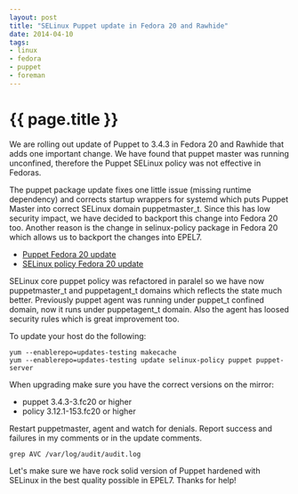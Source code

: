 ```yaml
---
layout: post
title: "SELinux Puppet update in Fedora 20 and Rawhide"
date: 2014-04-10
tags:
- linux
- fedora
- puppet
- foreman
---
```

{{ page.title }}
================

We are rolling out update of Puppet to 3.4.3 in Fedora 20 and Rawhide that
adds one important change. We have found that puppet master was running
unconfined, therefore the Puppet SELinux policy was not effective in Fedoras.


The puppet package update fixes one little issue (missing runtime dependency) and
corrects startup wrappers for systemd which puts Puppet Master into
correct SELinux domain puppetmaster_t. Since this has low security impact, we
have decided to backport this change into Fedora 20 too. Another reason is
the change in selinux-policy package in Fedora 20 which allows us to backport
the changes into EPEL7.

- [Puppet Fedora 20 update](https://admin.fedoraproject.org/updates/puppet-3.4.3-3.fc20)
- [SELinux policy Fedora 20 update](https://admin.fedoraproject.org/updates/FEDORA-2014-4933/selinux-policy-3.12.1-153.fc20)

SELinux core puppet policy was refactored in paralel so we have now
puppetmaster_t and puppetagent_t domains which reflects the state much better.
Previously puppet agent was running under puppet_t confined domain, now it
runs under puppetagent_t domain. Also the agent has loosed security rules
which is great improvement too.

To update your host do the following:

    yum --enablerepo=updates-testing makecache
    yum --enablerepo=updates-testing update selinux-policy puppet puppet-server

When upgrading make sure you have the correct versions on the mirror:

- puppet 3.4.3-3.fc20 or higher
- policy 3.12.1-153.fc20 or higher

Restart puppetmaster, agent and watch for denials. Report success and failures
in my comments or in the update comments.

    grep AVC /var/log/audit/audit.log

Let's make sure we have rock solid version of Puppet hardened with SELinux in
the best quality possible in EPEL7. Thanks for help!
